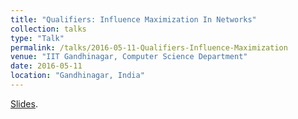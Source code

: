 ```yaml
---
title: "Qualifiers: Influence Maximization In Networks"
collection: talks
type: "Talk"
permalink: /talks/2016-05-11-Qualifiers-Influence-Maximization
venue: "IIT Gandhinagar, Computer Science Department"
date: 2016-05-11
location: "Gandhinagar, India"
---
```

[Slides](../files/11-05-2016-Qualifiers-Influence-Maximization.pdf).


